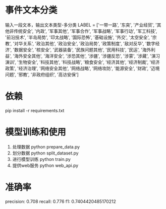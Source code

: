 # 事件文本分类
输入一段文本，输出文本类型-多分类
LABEL = ['一带一路', '东突', '产业经贸', '其他非传统安全', '内政', '军事其他', '军事合作', '军事战略', '军事行动', '军工科技', 
        '前沿技术', '半岛局势', '印太战略', '国际恐怖', '基础设施', '外交', '太空安全', '宗教', '对华关系', '政治其他', 
        '政治安全', '政治局势', '政策制度', '敌对反华', '数字经济', '数据安全', '核安全', '武器装备', '民族问题其他', 
        '民用科技', '民运', '海外利益', '海外安全其他', '海洋安全', '涉恐其他', '涉疆', '涉疆反恐', '涉蒙', '涉藏', 
        '演习演训', '生物安全', '科技其他', '科技战略', '粮食安全', '经济其他', '经济制裁', '经济政策', '经济治理', 
        '网络安全其他', '网络战略', '网络攻防', '能源安全', '财政', '迈境问题', '邪教', '非政府组织', '高访安保']
# 依赖
pip install -r requirements.txt
# 模型训练和使用
1. 处理数据 python prepare_data.py
2. 划分数据 python split_dataset.py
3. 进行模型训练 python train.py
4. 提供web服务 python web_api.py
# 准确率
precision: 0.708 recall: 0.776 f1: 0.7404420485170212